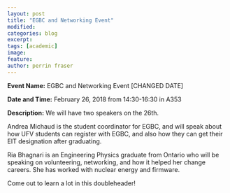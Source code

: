 ```yaml
---
layout: post
title: "EGBC and Networking Event"
modified:
categories: blog
excerpt: 
tags: [academic]
image:
feature:  
author: perrin fraser
---
```


<b>Event Name:</b> EGBC and Networking Event [CHANGED DATE]

<b>Date and Time:</b> February 26, 2018 from 14:30-16:30 in A353

<b>Description:</b> We will have two speakers on the 26th. 

Andrea Michaud is the student coordinator for EGBC, and will speak about how UFV students can register with EGBC, and also how they can get their EIT designation after graduating.

Ria Bhagnari is an Engineering Physics graduate from Ontario who will be speaking on volunteering, networking, and how it helped her change careers. She has worked with nuclear energy and firmware.

Come out to learn a lot in this doubleheader!
